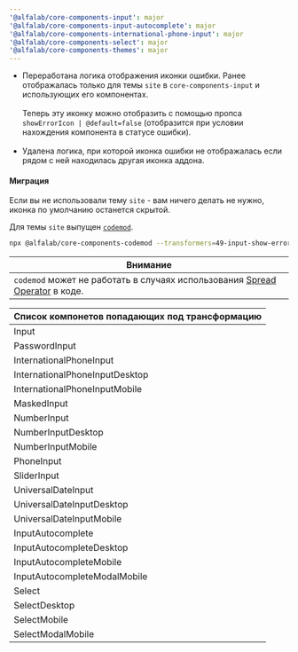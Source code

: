 ```yaml
---
'@alfalab/core-components-input': major
'@alfalab/core-components-input-autocomplete': major
'@alfalab/core-components-international-phone-input': major
'@alfalab/core-components-select': major
'@alfalab/core-components-themes': major
---
```


- Переработана логика отображения иконки ошибки. Ранее отображалась только для темы `site` в `core-components-input` и использующих его компонентах.<br><br>
    Теперь эту иконку можно отобразить с помощью пропса `showErrorIcon | @default=false` (отобразится при условии нахождения компонента в статусе ошибки).
    <br><br>
- Удалена логика, при которой иконка ошибки не отображалась если рядом с ней находилась другая иконка аддона.

#### Миграция

Если вы не использовали тему `site` - вам ничего делать не нужно, иконка по умолчанию останется скрытой.

Для темы `site` выпущен [`codemod`](https://www.npmjs.com/package/@alfalab/core-components-codemod/v/2.8.0).

```bash
npx @alfalab/core-components-codemod --transformers=49-input-show-error-icon --glob='src/**/*.tsx'
```

| Внимание                                                                                                                                                                                           |
| -------------------------------------------------------------------------------------------------------------------------------------------------------------------------------------------------- |
| `codemod` может не работать в случаях использования [Spread Operator](https://developer.mozilla.org/en-US/docs/Web/JavaScript/Reference/Operators/Spread_syntax#spread_in_object_literals) в коде. |

| Список компонетов попадающих под трансформацию |
| ---------------------------------------------- |
| Input                                          |
| PasswordInput                                  |
| InternationalPhoneInput                        |
| InternationalPhoneInputDesktop                 |
| InternationalPhoneInputMobile                  |
| MaskedInput                                    |
| NumberInput                                    |
| NumberInputDesktop                             |
| NumberInputMobile                              |
| PhoneInput                                     |
| SliderInput                                    |
| UniversalDateInput                             |
| UniversalDateInputDesktop                      |
| UniversalDateInputMobile                       |
| InputAutocomplete                              |
| InputAutocompleteDesktop                       |
| InputAutocompleteMobile                        |
| InputAutocompleteModalMobile                   |
| Select                                         |
| SelectDesktop                                  |
| SelectMobile                                   |
| SelectModalMobile                              |
